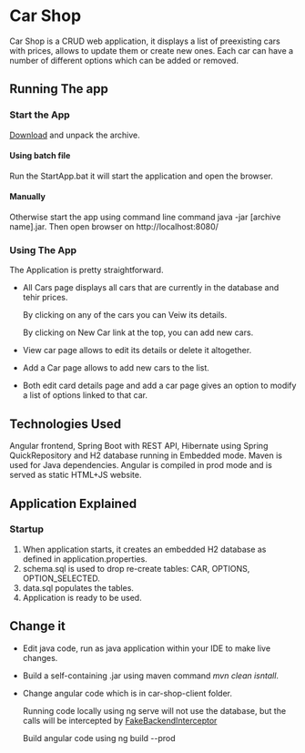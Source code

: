 # Car Shop
Car Shop is a CRUD web application, it displays a list of preexisting cars with prices, allows to update them or create new ones.
Each car can have a number of different options which can be added or removed.
## Running The app
### Start the App
[Download](https://github.com/ArtjomsPorss/carshop/releases/tag/1.0.0) and unpack the archive.
#### Using batch file
Run the StartApp.bat it will start the application and open the browser.
#### Manually
Otherwise start the app using command line command java -jar [archive name].jar. 
Then open browser on http://localhost:8080/
### Using The App
The Application is pretty straightforward.
* All Cars page displays all cars that are currently in the database and tehir prices.
   
   By clicking on any of the cars you can Veiw its details. 
   
   By clicking on New Car link at the top, you can add new cars.

* View car page allows to edit its details or delete it altogether.
* Add a Car page allows to add new cars to the list.
* Both edit card details page and add a car page gives an option to modify a list of options linked to that car.
## Technologies Used
Angular frontend, Spring Boot with REST API, Hibernate using Spring QuickRepository and H2 database running in Embedded mode. Maven is used for Java dependencies. 
Angular is compiled in prod mode and is served as static HTML+JS website.
## Application Explained
### Startup
1. When application starts, it creates an embedded H2 database as defined in application.properties.
2. schema.sql is used to drop re-create tables: CAR, OPTIONS, OPTION_SELECTED.
3. data.sql populates the tables.
4. Application is ready to be used.
## Change it
* Edit java code, run as java application within your IDE to make live changes.
* Build a self-containing .jar using maven command *mvn clean isntall*.
* Change angular code which is in car-shop-client folder.

   Running code locally using ng serve will not use the database, but the calls will be intercepted by [FakeBackendInterceptor](https://github.com/ArtjomsPorss/carshop/blob/master/car-shop-client/src/app/dev-infrastructure/http-interceptor.ts)
   
   Build angular code using ng build --prod
